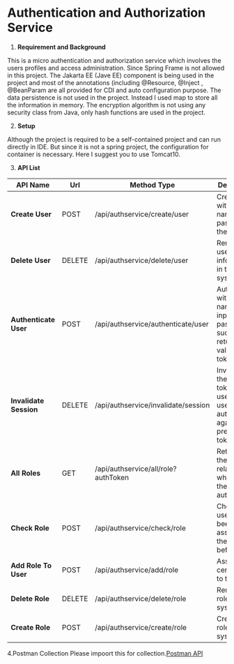 # Authentication and Authorization Service

1. **Requirement and Background**

  This is a micro authentication and authorization service which involves the users profiles and access administration. Since Spring Frame is not allowed in this project. The Jakarta EE (Jave EE) component is being used in the project and most of the annotations (including @Resource, @Inject , @BeanParam are all provided for CDI and auto configuration purpose. The data persistence is not used in the project. Instead I used map to store all the information in memory. The encryption algorithm is not using any security class from Java, only hash functions are used in the project.
  
  
2. **Setup**

  Although the project is required to be a self-contained project and can run directly in IDE. But since it is not a spring project, the configuration for container is necessary. Here I suggest you to use Tomcat10.
  
  
3. **API List**

API Name|Url|Method Type|Description
-|-|-|-
**Create User**|POST|/api/authservice/create/user|Create user with user name and password in the system
**Delete User**|DELETE|/api/authservice/delete/user|Remove the user's information in the system
**Authenticate User**|POST|/api/authservice/authenticate/user|Authenticate with user name and input password.If success, return the valid auth token
**Invalidate Session**|DELETE|/api/authservice/invalidate/session|Invalidate the auth token of the user and user can't authencate again with previous token
**All Roles**|GET|/api/authservice/all/role?authToken|Return all the roles of related user which has the input auth token
**Check Role**|POST|/api/authservice/check/role|Check if the user has been assigned the role before.
**Add Role To User**|POST|/api/authservice/add/role|Assign certain role to the user
**Delete Role**|DELETE|/api/authservice/delete/role|Remove the role in the system
**Create Role**|POST|/api/authservice/create/role|Create the role in the system

4.Postman Collection
Please impoort this for collection.[Postman API](https://www.getpostman.com/collections/5b6c09477d6d37c75617)
